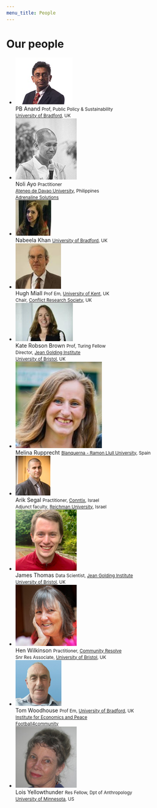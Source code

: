 ```yaml
---
menu_title: People
---
```


# Our people

<ul class="people-grid">
    <li>
        <img alt="Prathivadi Anand" src="/assets/people/prathivadi-anand.jpg">
        <div>
            PB Anand
            <small>
                Prof, Public Policy & Sustainability<br>
                <a href="https://www.bradford.ac.uk/">University of Bradford</a>, UK
            </small>
        </div>
    </li>
    <li>
        <img alt="Noli Ayo" src="/assets/people/noli-ayo.jpg">
        <div>
            Noli Ayo
            <small>
                Practitioner<br>
                <a href="https://www.addu.edu.ph/">Ateneo de Davao University</a>, Philippines<br>
                <a href="https://adrenaline.solutions/">Adrenaline Solutions</a>
            </small>
        </div>
    </li>
    <li>
        <img alt="Nabeela Khan" src="/assets/people/nabeela-khan.jpg">
        <div>
            Nabeela Khan
            <small>
                <a href="https://www.bradford.ac.uk/">University of Bradford</a>, UK
            </small>
        </div>
    </li>
    <li>
        <img alt="Hugh Miall" src="/assets/people/hugh-miall.jpg">
        <div>
            Hugh Miall
            <small>
                Prof Em, <a href="https://www.kent.ac.uk/">University of Kent</a>, UK<br>
                Chair, <a href="https://conflictresearchsociety.org/">Conflict Research Society</a>, UK
            </small>
        </div>
    </li>
    <li>
        <img alt="Kate Robson Brown" src="/assets/people/kate-robson-brown.jpg">
        <div>
            Kate Robson Brown
            <small>
                Prof, Turing Fellow<br>
                Director, <a href="https://www.bristol.ac.uk/golding/">Jean Golding Institute</a><br>
                <a href="https://www.bristol.ac.uk/">University of Bristol</a>, UK
            </small>
        </div>
    </li>
    <li>
        <img alt="Melina Rupprecht" src="/assets/people/melina-rupprecht.jpg">
        <div>
            Melina Rupprecht
            <small>
                <a href="https://www.blanquerna.edu/">Blanquerna - Ramon Llull University</a>, Spain
            </small>
        </div>
    </li>
    <li>
        <img alt="Arik Segal" src="/assets/people/arik-segal.jpg">
        <div>
            Arik Segal
            <small>
                Practitioner, <a href="https://www.conntix.com/">Conntix</a>, Israel<br>
                Adjunct faculty, <a href="https://www.runi.ac.il/">Reichman University</a>, Israel
            </small>
        </div>
    </li>
    <li>
        <img alt="James Thomas" src="/assets/people/james-thomas.jpg">
        <div>
            James Thomas
            <small>
                Data Scientist, <a href="https://www.bristol.ac.uk/golding/">Jean Golding Institute</a><br>
                <a href="https://www.bristol.ac.uk/">University of Bristol</a>, UK
            </small>
        </div>
    </li>
    <li>
        <img alt="Hen Wilkinson" src="/assets/people/hen-wilkinson.jpg">
        <div>
            Hen Wilkinson
            <small>
                Practitioner, <a href="https://henwilkinson.info/">Community Resolve</a><br>
                Snr Res Associate, <a href="https://www.bristol.ac.uk/">University of Bristol</a>, UK
            </small>
        </div>
    </li>
    <li>
        <img alt="Tom Woodhouse" src="/assets/people/tom-woodhouse.jpg">
        <div>
            Tom Woodhouse
            <small>
                Prof Em, <a href="https://www.bradford.ac.uk/">University of Bradford</a>, UK<br>
                <a href="https://www.economicsandpeace.org/">Institute for Economics and Peace</a><br>
                <a href="https://www.football4community.co.uk/">Football4community</a>
            </small>
        </div>
    </li>
    <li>
        <img alt="Lois Yellowthunder" src="/assets/people/lois-yellowthunder.jpg">
        <div>
            Lois Yellowthunder
            <small>
                Res Fellow, Dpt of Anthropology<br>
                <a href="https://umn.edu/">University of Minnesota</a>, US
            </small>
        </div>
    </li>
</ul>
